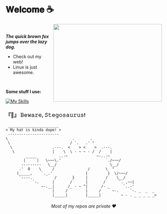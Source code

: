 # **𝐖𝐞𝐥𝐜𝐨𝐦𝐞 ☕**

[<img align="right" src="https://media.giphy.com/media/51Uiuy5QBZNkoF3b2Z/giphy-downsized-large.gif" width="350" height="250"/>](https://daikogit.github.io/vrana)

<br>

***The quick brown fox jumps over the lazy dog.***
- Check out my web!
- Linux is just awesome.

<br>

**Some stuff I use:** 

[![My Skills](https://skillicons.dev/icons?i=python,kotlin,flask,tailwind,blender,unreal,js,jquery,html,cpp,css,sqlite)](https://skillicons.dev)

### **『🚧』 𝙱𝚎𝚠𝚊𝚛𝚎, 𝚂𝚝𝚎𝚐𝚘𝚜𝚊𝚞𝚛𝚞𝚜!**

```text 
 _______________________
< My hat is kinda dope! >
 -----------------------
\                             .       .
 \                           / `.   .' " 
  \                  .---.  <    > <    >  .---.
   \                 |    \  \ - ~ ~ - /  /    |
         _____          ..-~             ~-..-~
        |     |   \~~~\.'                    `./~~~/
       ---------   \__/                        \__/
      .'  O    \     /               /       \  " 
     (_____,    `._.'               |         }  \/~~~/
      `----.          /       }     |        /    \__/
            `-.      |       /      |       /      `. ,~~|
                ~-.__|      /_ - ~ ^|      /- _      `..-'   
                     |     /        |     /     ~-.     `-. _  _  _
                     |_____|        |_____|         ~ - . _ _ _ _ _>

```
<div align="center">
 <h6>Most of my repos are private ❤️</h6>
</div>
